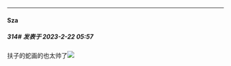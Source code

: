 
*****

####  Sza  
##### 314#       发表于 2023-2-22 05:57

扶子的蛇画的也太帅了<img src="https://static.saraba1st.com/image/smiley/face2017/077.png" referrerpolicy="no-referrer">

